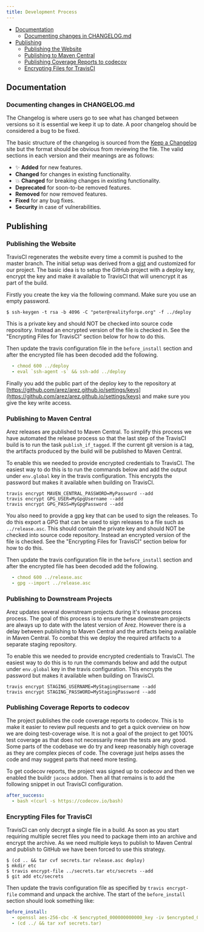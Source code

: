 ```yaml
---
title: Development Process
---
```

<nav class="page-toc">

<!-- toc -->

- [Documentation](#documentation)
  * [Documenting changes in CHANGELOG.md](#documenting-changes-in-changelogmd)
- [Publishing](#publishing)
  * [Publishing the Website](#publishing-the-website)
  * [Publishing to Maven Central](#publishing-to-maven-central)
  * [Publishing Coverage Reports to codecov](#publishing-coverage-reports-to-codecov)
  * [Encrypting Files for TravisCI](#encrypting-files-for-travisci)

<!-- tocstop -->

</nav>

## Documentation

### Documenting changes in CHANGELOG.md

The Changelog is where users go to see what has changed between versions so it is essential we keep it
up to date. A poor changelog should be considered a bug to be fixed.

The basic structure of the changelog is sourced from the [Keep a Changelog](http://keepachangelog.com/en/1.0.0/)
site but the format should be obvious from reviewing the file. The valid sections in each version and their
meanings are as follows:

  - ✨ **Added** for new features.
  - **Changed** for changes in existing functionality.
  - 💥 **Changed** for breaking changes in existing functionality.
  - **Deprecated** for soon-to-be removed features.
  - **Removed** for now removed features.
  - **Fixed** for any bug fixes.
  - **Security** in case of vulnerabilities.

## Publishing

### Publishing the Website

TravisCI regenerates the website every time a commit is pushed to the master branch. The initial setup was
derived from a [gist](https://gist.github.com/domenic/ec8b0fc8ab45f39403dd) and customized for our project.
The basic idea is to setup the GitHub project with a deploy key, encrypt the key and make it available to
TravisCI that will unencrypt it as part of the build.

Firstly you create the key via the following command. Make sure you use an empty password.

    $ ssh-keygen -t rsa -b 4096 -C "peter@realityforge.org" -f ../deploy

This is a private key and should NOT be checked into source code repository. Instead an encrypted version
of the file is checked in. See the "Encrypting Files for TravisCI" section below for how to do this.

Then update the travis configuration file in the `before_install` section and after the encrypted file has been
decoded add the following.

```yaml
  - chmod 600 ../deploy
  - eval `ssh-agent -s` && ssh-add ../deploy
```

Finally you add the public part of the deploy key to the repository at
[https://github.com/arez/arez.github.io/settings/keys](https://github.com/arez/arez.github.io/settings/keys) and
make sure you give the key write access.

### Publishing to Maven Central

Arez releases are published to Maven Central. To simplify this process we have automated the release
process so that the last step of the TravisCI build is to run the task `publish_if_tagged`. If the
current git version is a tag, the artifacts produced by the build will be published to Maven Central.

To enable this we needed to provide encrypted credentials to TravisCI. The easiest way to do this is
to run the commands below and add the output under `env.global` key in the travis configuration.
This encrypts the password but makes it available when building on TravisCI.

    travis encrypt MAVEN_CENTRAL_PASSWORD=MyPassword --add
    travis encrypt GPG_USER=MyGpgUsername --add
    travis encrypt GPG_PASS=MyGpgPassword --add

You also need to provide a gpg key that can be used to sign the releases. To do this export a GPG that
can be used to sign releases to a file such as `../release.asc`. This should contain the private key and
should NOT be checked into source code repository. Instead an encrypted version of the file is checked.
See the "Encrypting Files for TravisCI" section below for how to do this.

Then update the travis configuration file in the `before_install` section and after the encrypted file has been
decoded add the following.

```yaml
  - chmod 600 ../release.asc
  - gpg --import ../release.asc
```

### Publishing to Downstream Projects

Arez updates several downstream projects during it's release process process. The goal of this process
is to ensure these downstream projects are always up to date with the latest version of Arez. However
there is a delay between publishing to Maven Central and the artifacts being available in Maven Central.
To combat this we deploy the required artifacts to a separate staging repository.

To enable this we needed to provide encrypted credentials to TravisCI. The easiest way to do this is
to run the commands below and add the output under `env.global` key in the travis configuration.
This encrypts the password but makes it available when building on TravisCI.

    travis encrypt STAGING_USERNAME=MyStagingUsername --add
    travis encrypt STAGING_PASSWORD=MyStagingPassword --add

### Publishing Coverage Reports to codecov

The project publishes the code coverage reports to codecov. This is to make it easier to review pull requests
and to get a quick overview on how we are doing test-coverage wise. It is not a goal of the project to get 100%
test coverage as that does not necessarily mean the tests are any good. Some parts of the codebase we do try and
keep reasonably high coverage as they are complex pieces of code. The coverage just helps asses the code and
may suggest parts that need more testing.

To get codecov reports, the project was signed up to codecov and then we enabled the buildr `jacoco` addon. Then
all that remains is to add the following snippet in out TravisCI configuration.

```yaml
after_success:
  - bash <(curl -s https://codecov.io/bash)
```

### Encrypting Files for TravisCI

TravisCI can only decrypt a single file in a build. As soon as you start requiring multiple secret files you need
to package them into an archive and encrypt the archive. As we need multiple keys to publish to Maven Central
and publish to GitHub we have been forced to use this strategy.

    $ (cd .. && tar cvf secrets.tar release.asc deploy)
    $ mkdir etc
    $ travis encrypt-file ../secrets.tar etc/secrets --add
    $ git add etc/secrets

Then update the travis configuration file as specified by `travis encrypt-file` command and unpack the archive.
The start of the `before_install` section should look something like:

```yaml
before_install:
  - openssl aes-256-cbc -K $encrypted_000000000000_key -iv $encrypted_000000000000_iv -in etc/secrets -out ../secrets.tar -d
  - (cd ../ && tar xvf secrets.tar)
```
